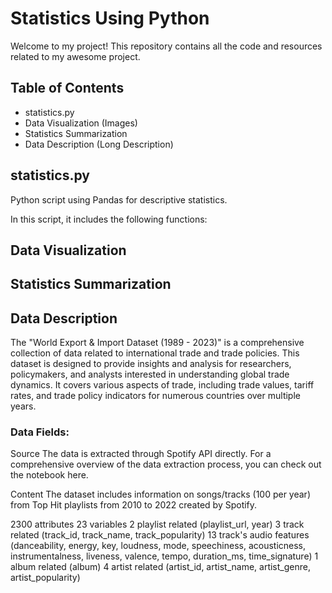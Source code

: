 # Statistics Using Python

Welcome to my project! This repository contains all the code and resources related to my awesome project.

## Table of Contents

- statistics.py
- Data Visualization (Images)
- Statistics Summarization
- Data Description (Long Description)

## statistics.py

Python script using Pandas for descriptive statistics.

In this script, it includes the following functions:

## Data Visualization

## Statistics Summarization

## Data Description

The "World Export & Import Dataset (1989 - 2023)" is a comprehensive collection of data related to international trade and trade policies. This dataset is designed to provide insights and analysis for researchers, policymakers, and analysts interested in understanding global trade dynamics. It covers various aspects of trade, including trade values, tariff rates, and trade policy indicators for numerous countries over multiple years.

### Data Fields:

Source
The data is extracted through Spotify API directly. For a comprehensive overview of the data extraction process, you can check out the notebook here.

Content
The dataset includes information on songs/tracks (100 per year) from Top Hit playlists from 2010 to 2022 created by Spotify.

2300 attributes
23 variables
2 playlist related (playlist_url, year)
3 track related (track_id, track_name, track_popularity)
13 track's audio features (danceability, energy, key, loudness, mode, speechiness, acousticness, instrumentalness, liveness, valence, tempo, duration_ms, time_signature)
1 album related (album)
4 artist related (artist_id, artist_name, artist_genre, artist_popularity)
